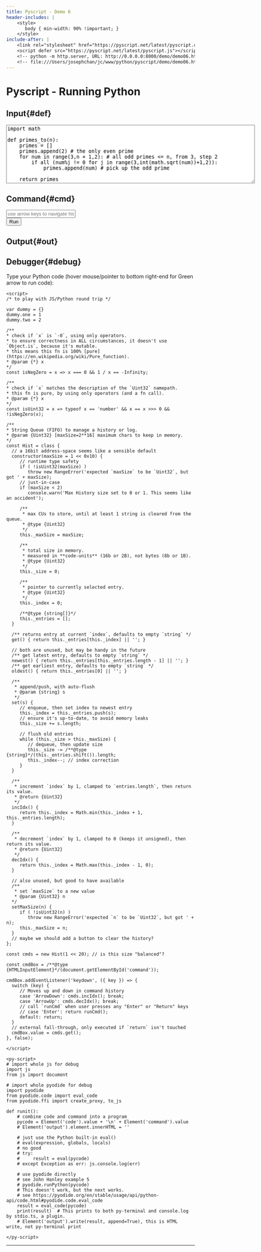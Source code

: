 ```yaml
---
title: Pyscript - Demo 6
header-includes: |
    <style>
       body { min-width: 90% !important; }
    </style>
include-after: |
    <link rel="stylesheet" href="https://pyscript.net/latest/pyscript.css"/>
    <script defer src="https://pyscript.net/latest/pyscript.js"></script>
    <!-- python -m http.server, URL: http://0.0.0.0:8000/demo/demo06.html -->
    <!-- file:///Users/josephchan/jc/www/python/pyscript/demo/demo06.html -->
---
```


# Pyscript - Running Python

## Input{#def}
<textarea id="code" cols="80" rows="10" style="border-style: groove;">
import math

def primes_to(n):
    primes = []
    primes.append(2) # the only even prime
    for num in range(3,n + 1,2): # all odd primes <= n, from 3, step 2
        if all (num%j != 0 for j in range(3,int(math.sqrt(num))+1,2)):
            primes.append(num) # pick up the odd prime

    return primes
</textarea>

## Command{#cmd}
<input type="text" id="command" placeholder="use arrow keys to navigate history" autocapitalize="off" class="py-input">\
<button id="runButton" class="py-button" py-click="runit()" >Run</button>

## Output{#out}
<py-terminal id="output">
</py-terminal>

## Debugger{#debug}
Type your Python code (hover mouse/pointer to bottom right-end for Green arrow to run code):
<py-repl id="board">
</py-repl>

<!-- Javascript -->
```{=html}
<script>
/* to play with JS/Python round trip */

var dummy = {}
dummy.one = 1
dummy.two = 2

/**
* check if `x` is `-0`, using only operators.
* to ensure correctness in ALL circumstances, it doesn't use `Object.is`, because it's mutable.
* this means this fn is 100% [pure](https://en.wikipedia.org/wiki/Pure_function).
* @param {*} x
*/
const isNegZero = x => x === 0 && 1 / x == -Infinity;

/**
* check if `x` matches the description of the `Uint32` namepath.
* this fn is pure, by using only operators (and a fn call).
* @param {*} x
*/
const isUint32 = x => typeof x == 'number' && x == x >>> 0 && !isNegZero(x);

/**
* String Queue (FIFO) to manage a history or log.
* @param {Uint32} [maxSize=2**16] maximum chars to keep in memory.
*/
const Hist = class {
  // a 16bit address-space seems like a sensible default
  constructor(maxSize = 1 << 0x10) {
     // runtime type safety
     if ( !isUint32(maxSize) )
        throw new RangeError('expected `maxSize` to be `Uint32`, but got ' + maxSize);
     // just-in-case
     if (maxSize < 2)
        console.warn('Max History size set to 0 or 1. This seems like an accident');

     /**
      * max CUs to store, until at least 1 string is cleared from the queue.
      * @type {Uint32}
      */
     this._maxSize = maxSize;

     /**
      * total size in memory.
      * measured in **code-units** (16b or 2B), not bytes (8b or 1B).
      * @type {Uint32}
      */
     this._size = 0;

     /**
      * pointer to currently selected entry.
      * @type {Uint32}
      */
     this._index = 0;

     /**@type {string[]}*/
     this._entries = [];
  }

  /** returns entry at current `index`, defaults to empty `string` */
  get() { return this._entries[this._index] || ''; }

  // both are unused, but may be handy in the future
  /** get latest entry, defaults to empty `string` */
  newest() { return this._entries[this._entries.length - 1] || ''; }
  /** get earliest entry, defaults to empty `string` */
  oldest() { return this._entries[0] || ''; }

  /**
   * append/push, with auto-flush
   * @param {string} s
   */
  set(s) {
     // enqueue, then set index to newest entry
     this._index = this._entries.push(s);
     // ensure it's up-to-date, to avoid memory leaks
     this._size += s.length;

     // flush old entries
     while (this._size > this._maxSize) {
        // dequeue, then update size
        this._size -= /**@type {string}*/(this._entries.shift()).length;
        this._index--; // index correction
     }
  }

  /**
   * increment `index` by 1, clamped to `entries.length`, then return its value.
   * @return {Uint32}
   */
  incIdx() {
     return this._index = Math.min(this._index + 1, this._entries.length);
  }

  /**
   * decrement `index` by 1, clamped to 0 (keeps it unsigned), then return its value.
   * @return {Uint32}
   */
  decIdx() {
     return this._index = Math.max(this._index - 1, 0);
  }

  // also unused, but good to have available
  /**
   * set `maxSize` to a new value
   * @param {Uint32} n
  */
  setMaxSize(n) {
     if ( !isUint32(n) )
        throw new RangeError('expected `n` to be `Uint32`, but got ' + n);
     this._maxSize = n;
  }
  // maybe we should add a button to clear the history?
};

const cmds = new Hist(1 << 20); // is this size "balanced"?

const cmdBox = /**@type {HTMLInputElement}*/(document.getElementById('command'));

cmdBox.addEventListener('keydown', ({ key }) => {
  switch (key) {
     // Moves up and down in command history
     case 'ArrowDown': cmds.incIdx(); break;
     case 'ArrowUp': cmds.decIdx(); break;
     // call `runCmd` when user presses any "Enter" or "Return" keys
     // case 'Enter': return runCmd();
     default: return;
  }
  // external fall-through, only executed if `return` isn't touched
  cmdBox.value = cmds.get();
}, false);

</script>
```

<!-- pyscript -->
```{=html}
<py-script>
# import whole js for debug
import js
from js import document

# import whole pyodide for debug
import pyodide
from pyodide.code import eval_code
from pyodide.ffi import create_proxy, to_js

def runit():
    # combine code and command into a program
    pycode = Element('code').value + '\n' + Element('command').value
    # Element('output').element.innerHTML = ''
    
    # just use the Python built-in eval()
    # eval(expression, globals, locals)
    # no good
    # try:
    #     result = eval(pycode)
    # except Exception as err: js.console.log(err)

    # use pyodide directly
    # see John Hanley example 5
    # pyodide.runPython(pycode)
    # This doesn't work, but the next works.
    # see https://pyodide.org/en/stable/usage/api/python-api/code.html#pyodide.code.eval_code
    result = eval_code(pycode)
    print(result)  # This prints to both py-terminal and console.log by stdio.ts, a plugin.
    # Element('output').write(result, append=True), this is HTML write, not py-terminal print

</py-script>
```
---

<!--

Python Debugger (py-repl):
type(js.dummy)          : <class 'pyodide.ffi.JsProxy'>
py_dummy = js.dummy.to_py()
type(py_dummy)          : <class 'dict'>
py_dummy.one            : no attribute one
py_dummy['one']         : 1
py_dummy['two']         : 2
py_dummy['three']       : KeyError: 'three'
py_dummy['three'] = 3
py_dummy['three']       : 3
dummy = to_js(py_dummy)        (no use)
js.dummy = to_js(py_dummy)     (no use)
js.dummy = js.Object.fromEntries(to_js(py_dummy))   *, using hint: from js import Object

Browser console (in FireFox):
typeof(dummy)     = "object" 
dummy.one         = 1
dummy.two         = 2
dummy.three       : undefined
(with python assignment)
dummy.three       : undefined
(after dummy = to_js(py_dummy))
dummy.three       : undefined
dummy.get('three')  TypeError: dummy.get is not a function
with *
dummy             : Object { one: 1, two: 2, three: 3 }
dummy.three       : 3       (finally!)

For demo05, at the very beginning, from Browser console:

>> Sk
Object { build: {…}, global: Window, exportSymbol: exportSymbol(a, b), isArrayLike: isArrayLike(a), js_beautify: js_beautify(a), asserts: {…}, bool_check: bool_check(a, b), python2: {…}, python3: {…}, configure: configure(a), … }

The ... indicates more.

Sk.build
Object { githash: "4b86a6f1f3cf684f7e5ca17042fc5d6bd302df60", date: "2020-09-22T14:43:51.634Z" }

Since Sk is a deep and complex Object, this kind of round-trip for just updating two keys is not worthwhile.
Better call a JS function to update the keys, as shown in demo05.
-->
<!-- pandoc -s demo06.md -o demo06.html -->